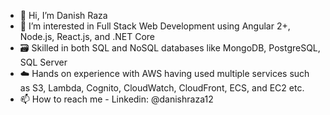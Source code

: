 - 👋 Hi, I’m Danish Raza
- 👀 I’m interested in Full Stack Web Development using Angular 2+, Node.js, React.js, and .NET Core
- 🗃️ Skilled in both SQL and NoSQL databases like MongoDB, PostgreSQL, SQL Server 
- ☁️ Hands on experience with AWS having used multiple services such as S3, Lambda, Cognito, CloudWatch, CloudFront, ECS, and EC2 etc.
- 📫 How to reach me - Linkedin: @danishraza12
